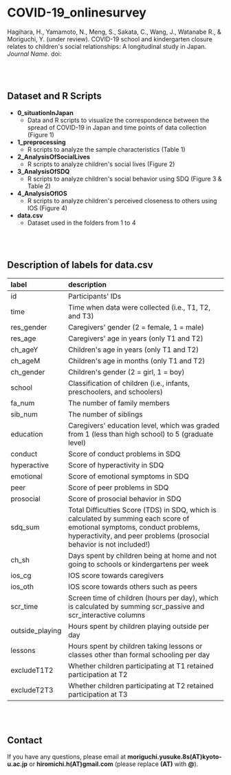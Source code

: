 # COVID-19_onlinesurvey

Hagihara, H., Yamamoto, N., Meng, S., Sakata, C., Wang, J., Watanabe R., & Moriguchi, Y. (under review). COVID-19 school and kindergarten closure relates to children's social relationships: A longitudinal study in Japan. *Journal Name*. doi:
  
<br><br>

## Dataset and R Scripts
- **0_situationInJapan**
  - Data and R scripts to visualize the correspondence between the spread of COVID-19 in Japan and time points of data collection (Figure 1)
- **1_preprocessing**
  - R scripts to analyze the sample characteristics (Table 1)
- **2_AnalysisOfSocialLives**
  - R scripts to analyze children's social lives (Figure 2)
- **3_AnalysisOfSDQ**
  - R scripts to analyze children's social behavior using SDQ (Figure 3 & Table 2)        
- **4_AnalysisOfIOS**
  - R scripts to analyze children's perceived closeness to others using IOS (Figure 4)
- **data.csv**
  - Dataset used in the folders from 1 to 4

<br><br>
  
## Description of labels for data.csv
| label | description |
|:----|:----|
| id | Participants' IDs |
| time | Time when data were collected (i.e., T1, T2, and T3) |
| res_gender | Caregivers' gender (2 = female, 1 = male) |
| res_age | Caregivers' age in years (only T1 and T2) |
| ch_ageY |	Children's age in years (only T1 and T2) |
| ch_ageM | Children's age in months (only T1 and T2) |
| ch_gender | Children's gender (2 = girl, 1 = boy) |
| school | Classification of children (i.e., infants, preschoolers, and schoolers) |
| fa_num | The number of family members | 
| sib_num | The number of siblings |
| education | Caregivers' education level, which was graded from 1 (less than high school) to 5 (graduate level) | 
| conduct | Score of conduct problems in SDQ |
| hyperactive | Score of hyperactivity in SDQ |
| emotional | Score of emotional symptoms in SDQ |
| peer | Score of peer problems in SDQ |
| prosocial | Score of prosocial behavior in SDQ |
| sdq_sum | Total Difficulties Score (TDS) in SDQ, which is calculated by summing each score of emotional symptoms, conduct problems, hyperactivity, and peer problems (prosocial behavior is not included!) |
| ch_sh | Days spent by children being at home and not going to schools or kindergartens per week |
| ios_cg | IOS score towards caregivers |
| ios_oth | IOS score towards others such as peers |
| scr_time | Screen time of children (hours per day), which is calculated by summing scr_passive and scr_interactive columns |
| outside_playing | Hours spent by children playing outside per day |
| lessons | Hours spent by children taking lessons or classes other than formal schooling per day |
| excludeT1T2 | Whether children participating at T1 retained participation at T2 |
| excludeT2T3 | Whether children participating at T2 retained participation at T3 |
  
<br><br>
  
## Contact
If you have any questions, please email at **moriguchi.yusuke.8s(AT)kyoto-u.ac.jp** or **hiromichi.h(AT)gmail.com** (please replace **(AT)** with **@**).							
